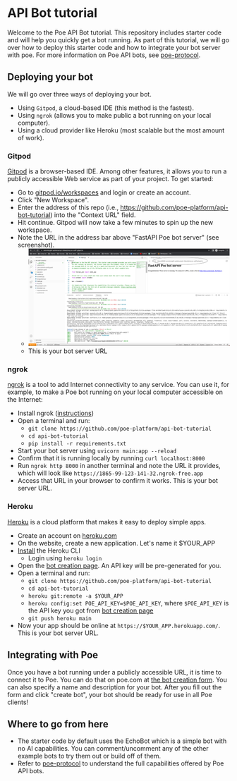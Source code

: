 # API Bot tutorial

Welcome to the Poe API Bot tutorial. This repository includes starter code and will help
you quickly get a bot running. As part of this tutorial, we will go over how to deploy
this starter code and how to integrate your bot server with poe. For more information on
Poe API bots, see [poe-protocol](https://github.com/poe-platform/poe-protocol).

## Deploying your bot

We will go over three ways of deploying your bot.

- Using `Gitpod`, a cloud-based IDE (this method is the fastest).
- Using `ngrok` (allows you to make public a bot running on your local computer).
- Using a cloud provider like Heroku (most scalable but the most amount of work).

### Gitpod

[Gitpod](https://gitpod.io/) is a browser-based IDE. Among other features, it allows you
to run a publicly accessible Web service as part of your project. To get started:

- Go to [gitpod.io/workspaces](https://gitpod.io/workspaces) and login or create an
  account.
- Click "New Workspace".
- Enter the address of this repo (i.e.,
  https://github.com/poe-platform/api-bot-tutorial) into the "Context URL" field.
- Hit continue. Gitpod will now take a few minutes to spin up the new workspace.
- Note the URL in the address bar above "FastAPI Poe bot server" (see screenshot).
  - ![Screenshot of a Gitpod page with the URL for the server circled.](./images/gitpod.png)
  - This is your bot server URL

### ngrok

[ngrok](https://ngrok.com/) is a tool to add Internet connectivity to any service. You
can use it, for example, to make a Poe bot running on your local computer accessible on
the Internet:

- Install ngrok ([instructions](https://ngrok.com/download))
- Open a terminal and run:
  - `git clone https://github.com/poe-platform/api-bot-tutorial`
  - `cd api-bot-tutorial`
  - `pip install -r requirements.txt`
- Start your bot server using `uvicorn main:app --reload`
- Confirm that it is running locally by running `curl localhost:8000`
- Run `ngrok http 8000` in another terminal and note the URL it provides, which will
  look like `https://1865-99-123-141-32.ngrok-free.app`
- Access that URL in your browser to confirm it works. This is your bot server URL.

### Heroku

[Heroku](https://heroku.com) is a cloud platform that makes it easy to deploy simple
apps.

- Create an account on [heroku.com](https://heroku.com)
- On the website, create a new application. Let's name it $YOUR_APP
- [Install](https://devcenter.heroku.com/articles/heroku-cli#install-the-heroku-cli) the
  Heroku CLI
  - Login using `heroku login`
- Open the [bot creation page](https://poe.com/create_bot?api=1). An API key will be
  pre-generated for you.
- Open a terminal and run:
  - `git clone https://github.com/poe-platform/api-bot-tutorial`
  - `cd api-bot-tutorial`
  - `heroku git:remote -a $YOUR_APP`
  - `heroku config:set POE_API_KEY=$POE_API_KEY`, where `$POE_API_KEY` is the API key
    you got from [bot creation page](https://poe.com/create_bot?api=1)
  - `git push heroku main`
- Now your app should be online at `https://$YOUR_APP.herokuapp.com/`. This is your bot
  server URL.

## Integrating with Poe

Once you have a bot running under a publicly accessible URL, it is time to connect it to
Poe. You can do that on poe.com at
[the bot creation form](https://poe.com/create_bot?api=1). You can also specify a name
and description for your bot. After you fill out the form and click "create bot", your
bot should be ready for use in all Poe clients!

## Where to go from here

- The starter code by default uses the EchoBot which is a simple bot with no AI
  capabilities. You can comment/uncomment any of the other example bots to try them out
  or build off of them.
- Refer to [poe-protocol](https://github.com/poe-platform/poe-protocol) to understand
  the full capabilities offered by Poe API bots.
